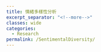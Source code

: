 ```yaml
---
title: 情緒多樣性分析
excerpt_separator: "<!--more-->"
classes: wide
categories:
  - Research
permalink: /SentimentalDiversity/
---
```


<style>
table, th, td {
  border: 1px solid black;
  border-collapse: collapse;
  text-align: center;
  vertical-align: middle;
  padding: 0px;
}
td > p {
  display: contents;
  vertical-align: middle;
  text-align: center;
}
tbody {
  width: 100%;
  display: table;
}

<ol><li>情緒多樣性</li></ol><p>分析完情緒正負向值後，我們進行情緒分類，有別於情緒正負向僅需將詞彙分為正負兩種，情緒分類之資料庫需要標記有多個類別，故，本研究將使用『大連理工情緒語彙資料庫』進行情緒分類分析，即分成前述提過的七大類（樂、好、怒、哀、懼、惡、驚）情緒。</p><p>本研究重新整理之分類表如表 2 。</p><p><a id="_Ref118365435"></a><a id="_Ref116587638"></a><a id="_Toc119100651"></a>表 2 大連理工辭典 情緒分類表</p><table><tr><td><p>編號</p></td><td><p>情感大類</p></td><td><p>情感類</p></td><td><p>範例詞</p></td></tr><tr><td><p>1</p></td><td><p>樂</p></td><td><p>快樂（PA）</p></td><td><p>喜悅、歡喜、笑咪咪</p></td></tr><tr><td><p>2</p></td><td></td><td><p>安心（PE）</p></td><td><p>踏實、寬心、問心無愧</p></td></tr><tr><td><p>3</p></td><td><p>好</p></td><td><p>尊敬（PD）</p></td><td><p>恭敬、敬愛、肅然起敬</p></td></tr><tr><td><p>4</p></td><td></td><td><p>讚揚（PH）</p></td><td><p>英俊、通情達理、優秀</p></td></tr><tr><td><p>5</p></td><td></td><td><p>相信（PG）</p></td><td><p>信任、可靠、毋庸置疑</p></td></tr><tr><td><p>6</p></td><td></td><td><p>喜愛（PB）</p></td><td><p>傾慕、寶貝、一見鐘情</p></td></tr><tr><td><p>7</p></td><td></td><td><p>祝願（PK）</p></td><td><p>渴望、保佑、福壽綿長</p></td></tr><tr><td><p>8</p></td><td><p>怒</p></td><td><p>憤怒（NA）</p></td><td><p>氣憤、惱火、大發雷霆</p></td></tr><tr><td><p>9</p></td><td><p>哀</p></td><td><p>悲傷（NB）</p></td><td><p>憂傷、心如刀割、悲苦</p></td></tr><tr><td><p>10</p></td><td></td><td><p>失望（NJ）</p></td><td><p>憾事、絕望、心灰意冷</p></td></tr><tr><td><p>11</p></td><td></td><td><p>疚（NH）</p></td><td><p>懺悔、問心有愧、內疚</p></td></tr><tr><td><p>12</p></td><td></td><td><p>思（PF）</p></td><td><p>思念、相思、牽腸掛肚</p></td></tr><tr><td><p>13</p></td><td><p>懼</p></td><td><p>慌（NI）</p></td><td><p>慌張、心慌、手忙腳亂</p></td></tr><tr><td><p>14</p></td><td></td><td><p>恐懼（NC）</p></td><td><p>膽怯、害怕、膽顫心驚</p></td></tr><tr><td><p>15</p></td><td></td><td><p>羞（NG）</p></td><td><p>害羞、害臊、無地自容</p></td></tr><tr><td><p>16</p></td><td><p>惡</p></td><td><p>煩悶（NE）</p></td><td><p>憋悶、煩躁、自尋煩惱</p></td></tr><tr><td><p>17</p></td><td></td><td><p>憎惡（ND）</p></td><td><p>反感、可恥、深惡痛絕</p></td></tr><tr><td><p>18</p></td><td></td><td><p>貶責（NN）</p></td><td><p>呆板、虛榮、雜亂無章</p></td></tr><tr><td><p>19</p></td><td></td><td><p>妒忌（NK）</p></td><td><p>眼紅、吃醋、嫉賢妒能</p></td></tr><tr><td><p>20</p></td><td></td><td><p>懷疑（NL）</p></td><td><p>多心、生疑、將信將疑</p></td></tr><tr><td><p>21</p></td><td><p>驚</p></td><td><p>驚奇（PC）</p></td><td><p>奇怪、奇蹟、瞠目結舌</p></td></tr></table><p>由於一則評論可能會含有多個不同分類的情緒用詞，這邊使用重複計數的方法，若一則評論同時有三個不同情緒分類之用詞，則會同時計入三個分類之計數。將所有評論進行分類後計數如下表：</p><p><a id="_Toc119100657"></a>表 8 情緒種類分類表</p><table><tr><td></td><td><p>樂</p></td><td><p>好</p></td><td><p>驚</p></td><td><p>怒</p></td><td><p>哀</p></td><td><p>懼</p></td><td><p>惡</p></td></tr><tr><td><p>東區</p></td><td><p>34916</p></td><td><p>137882</p></td><td><p>2141</p></td><td><p>608</p></td><td><p>10438</p></td><td><p>4963</p></td><td><p>32493</p></td></tr><tr><td><p>北區</p></td><td><p>12195</p></td><td><p>45143</p></td><td><p>637</p></td><td><p>232</p></td><td><p>3629</p></td><td><p>2141</p></td><td><p>10501</p></td></tr><tr><td><p>香山區</p></td><td><p>5851</p></td><td><p>19243</p></td><td><p>259</p></td><td><p>67</p></td><td><p>1450</p></td><td><p>704</p></td><td><p>4163</p></td></tr><tr><td><p>竹北市</p></td><td><p>13814</p></td><td><p>67732</p></td><td><p>943</p></td><td><p>246</p></td><td><p>4262</p></td><td><p>2364</p></td><td><p>14203</p></td></tr><tr><td><p>竹東鎮</p></td><td><p>5029</p></td><td><p>24831</p></td><td><p>305</p></td><td><p>86</p></td><td><p>1642</p></td><td><p>754</p></td><td><p>5102</p></td></tr><tr><td><p>新埔鎮</p></td><td><p>4436</p></td><td><p>17093</p></td><td><p>291</p></td><td><p>69</p></td><td><p>1418</p></td><td><p>509</p></td><td><p>4087</p></td></tr><tr><td><p>關西鎮</p></td><td><p>17568</p></td><td><p>41752</p></td><td><p>566</p></td><td><p>111</p></td><td><p>3348</p></td><td><p>1062</p></td><td><p>9767</p></td></tr><tr><td><p>湖口鄉</p></td><td><p>7005</p></td><td><p>28798</p></td><td><p>356</p></td><td><p>108</p></td><td><p>2464</p></td><td><p>904</p></td><td><p>6512</p></td></tr><tr><td><p>新豐鄉</p></td><td><p>5065</p></td><td><p>17264</p></td><td><p>260</p></td><td><p>87</p></td><td><p>1496</p></td><td><p>612</p></td><td><p>4424</p></td></tr><tr><td><p>峨眉鄉</p></td><td><p>3055</p></td><td><p>8463</p></td><td><p>122</p></td><td><p>17</p></td><td><p>658</p></td><td><p>230</p></td><td><p>1585</p></td></tr><tr><td><p>寶山鄉</p></td><td><p>1443</p></td><td><p>4942</p></td><td><p>83</p></td><td><p>17</p></td><td><p>328</p></td><td><p>170</p></td><td><p>946</p></td></tr><tr><td><p>北埔鄉</p></td><td><p>7959</p></td><td><p>22492</p></td><td><p>291</p></td><td><p>97</p></td><td><p>2131</p></td><td><p>782</p></td><td><p>5305</p></td></tr><tr><td><p>芎林鄉</p></td><td><p>1996</p></td><td><p>11388</p></td><td><p>115</p></td><td><p>90</p></td><td><p>669</p></td><td><p>294</p></td><td><p>1888</p></td></tr><tr><td><p>橫山鄉</p></td><td><p>6201</p></td><td><p>14926</p></td><td><p>282</p></td><td><p>90</p></td><td><p>1893</p></td><td><p>460</p></td><td><p>3691</p></td></tr><tr><td><p>尖石鄉</p></td><td><p>9594</p></td><td><p>25092</p></td><td><p>555</p></td><td><p>149</p></td><td><p>3258</p></td><td><p>1414</p></td><td><p>6143</p></td></tr><tr><td><p>五峰鄉</p></td><td><p>4313</p></td><td><p>11814</p></td><td><p>336</p></td><td><p>72</p></td><td><p>1289</p></td><td><p>705</p></td><td><p>3099</p></td></tr></table><p>以百分比計算四捨五入到小數點後第二位以便觀察數據，結果如下：</p><p><a id="_Toc119100658"></a>表 9 情緒種類分類比例</p><table><tr><td></td><td><p>樂</p></td><td><p>好</p></td><td><p>驚</p></td><td><p>怒</p></td><td><p>哀</p></td><td><p>懼</p></td><td><p>惡</p></td></tr><tr><td><p>東區</p></td><td><p>15.63%</p></td><td><p>61.71%</p></td><td><p>0.96%</p></td><td><p>0.27%</p></td><td><p>4.67%</p></td><td><p>2.22%</p></td><td><p>14.54%</p></td></tr><tr><td><p>北區</p></td><td><p>16.37%</p></td><td><p>60.61%</p></td><td><p>0.86%</p></td><td><p>0.31%</p></td><td><p>4.87%</p></td><td><p>2.87%</p></td><td><p>14.10%</p></td></tr><tr><td><p>香山區</p></td><td><p>18.44%</p></td><td><p>60.63%</p></td><td><p>0.82%</p></td><td><p>0.21%</p></td><td><p>4.57%</p></td><td><p>2.22%</p></td><td><p>13.12%</p></td></tr><tr><td><p>竹北市</p></td><td><p>13.34%</p></td><td><p>65.40%</p></td><td><p>0.91%</p></td><td><p>0.24%</p></td><td><p>4.12%</p></td><td><p>2.28%</p></td><td><p>13.71%</p></td></tr><tr><td><p>竹東鎮</p></td><td><p>13.32%</p></td><td><p>65.78%</p></td><td><p>0.81%</p></td><td><p>0.23%</p></td><td><p>4.35%</p></td><td><p>2.00%</p></td><td><p>13.52%</p></td></tr><tr><td><p>新埔鎮</p></td><td><p>15.90%</p></td><td><p>61.26%</p></td><td><p>1.04%</p></td><td><p>0.25%</p></td><td><p>5.08%</p></td><td><p>1.82%</p></td><td><p>14.65%</p></td></tr><tr><td><p>關西鎮</p></td><td><p>23.68%</p></td><td><p>56.29%</p></td><td><p>0.76%</p></td><td><p>0.15%</p></td><td><p>4.51%</p></td><td><p>1.43%</p></td><td><p>13.17%</p></td></tr><tr><td><p>湖口鄉</p></td><td><p>15.18%</p></td><td><p>62.40%</p></td><td><p>0.77%</p></td><td><p>0.23%</p></td><td><p>5.34%</p></td><td><p>1.96%</p></td><td><p>14.11%</p></td></tr><tr><td><p>新豐鄉</p></td><td><p>17.34%</p></td><td><p>59.11%</p></td><td><p>0.89%</p></td><td><p>0.30%</p></td><td><p>5.12%</p></td><td><p>2.10%</p></td><td><p>15.15%</p></td></tr><tr><td><p>峨眉鄉</p></td><td><p>21.62%</p></td><td><p>59.89%</p></td><td><p>0.86%</p></td><td><p>0.12%</p></td><td><p>4.66%</p></td><td><p>1.63%</p></td><td><p>11.22%</p></td></tr><tr><td><p>寶山鄉</p></td><td><p>18.20%</p></td><td><p>62.33%</p></td><td><p>1.05%</p></td><td><p>0.21%</p></td><td><p>4.14%</p></td><td><p>2.14%</p></td><td><p>11.93%</p></td></tr><tr><td><p>北埔鄉</p></td><td><p>20.38%</p></td><td><p>57.59%</p></td><td><p>0.75%</p></td><td><p>0.25%</p></td><td><p>5.46%</p></td><td><p>2.00%</p></td><td><p>13.58%</p></td></tr><tr><td><p>芎林鄉</p></td><td><p>12.14%</p></td><td><p>69.27%</p></td><td><p>0.70%</p></td><td><p>0.55%</p></td><td><p>4.07%</p></td><td><p>1.79%</p></td><td><p>11.48%</p></td></tr><tr><td><p>橫山鄉</p></td><td><p>22.51%</p></td><td><p>54.19%</p></td><td><p>1.02%</p></td><td><p>0.33%</p></td><td><p>6.87%</p></td><td><p>1.67%</p></td><td><p>13.40%</p></td></tr><tr><td><p>尖石鄉</p></td><td><p>20.76%</p></td><td><p>54.31%</p></td><td><p>1.20%</p></td><td><p>0.32%</p></td><td><p>7.05%</p></td><td><p>3.06%</p></td><td><p>13.30%</p></td></tr><tr><td><p>五峰鄉</p></td><td><p>19.94%</p></td><td><p>54.62%</p></td><td><p>1.55%</p></td><td><p>0.33%</p></td><td><p>5.96%</p></td><td><p>3.26%</p></td><td><p>14.33%</p></td></tr></table><p>從結果來說，可以看到樂與好的比例相當高，從各星評論數之數量上即可略知一二。據此結果，我們與POI混合度處同樣使用Entropy方式計算情緒的多樣性程度，結果如下：</p><p><a id="_Toc119100659"></a>表 10 各行政區情緒多樣性</p><table><tr><td><p>行政區</p></td><td><p>情緒多樣性(Entropy)</p></td></tr><tr><td><p>五峰鄉</p></td><td><p>1.29359858</p></td></tr><tr><td><p>尖石鄉</p></td><td><p>1.29153424</p></td></tr><tr><td><p>橫山鄉</p></td><td><p>1.25501457</p></td></tr><tr><td><p>北埔鄉</p></td><td><p>1.20151411</p></td></tr><tr><td><p>新豐鄉</p></td><td><p>1.19305613</p></td></tr><tr><td><p>北區</p></td><td><p>1.18392314</p></td></tr><tr><td><p>關西鎮</p></td><td><p>1.1791506</p></td></tr><tr><td><p>新埔鎮</p></td><td><p>1.1608154</p></td></tr><tr><td><p>香山區</p></td><td><p>1.1592527</p></td></tr><tr><td><p>東區</p></td><td><p>1.15663696</p></td></tr><tr><td><p>峨眉鄉</p></td><td><p>1.14250443</p></td></tr><tr><td><p>湖口鄉</p></td><td><p>1.14194766</p></td></tr><tr><td><p>寶山鄉</p></td><td><p>1.1334437</p></td></tr><tr><td><p>竹北市</p></td><td><p>1.09360289</p></td></tr><tr><td><p>竹東鎮</p></td><td><p>1.08188382</p></td></tr><tr><td><p>芎林鄉</p></td><td><p>1.02434555</p></td></tr></table>